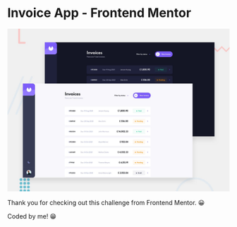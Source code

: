 # Invoice App - Frontend Mentor

![Design preview for the Invoice app coding challenge](./public/preview.jpg)

Thank you for checking out this challenge from Frontend Mentor. 😀 

Coded by me! 😁